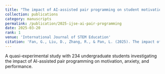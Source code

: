 ```yaml
---
title: "The impact of AI-assisted pair programming on student motivation, programming anxiety, collaborative learning, and programming performance: a comparative study with traditional pair programming and individual approaches (SCI 中科院Q1 Top)"
collection: publications
category: manuscripts
permalink: /publication/2025-ijse-ai-pair-programming
date: 2025-03-20
rank: 1
venue: 'International Journal of STEM Education'
citation: 'Fan, G., Liu, D., Zhang, R., & Pan, L. (2025). The impact of AI-assisted pair programming on student motivation, programming anxiety, collaborative learning, and programming performance: a comparative study with traditional pair programming and individual approaches. <i>International Journal of STEM Education, 12</i>(1), 16.'
---
```


A quasi-experimental study with 234 undergraduate students investigating the impact of AI-assisted pair programming on motivation, anxiety, and performance.

